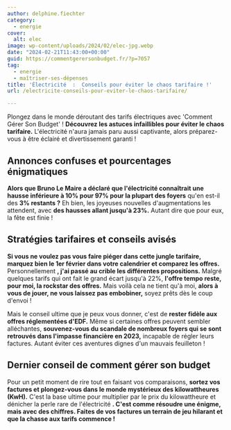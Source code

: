 ```yaml
---
author: delphine.fiechter
category:
  - energie
cover:
  alt: elec
image: wp-content/uploads/2024/02/elec-jpg.webp
date: "2024-02-21T11:43:00+00:00"
guid: https://commentgerersonbudget.fr/?p=7057
tag:
  - energie
  - maîtriser-ses-dépenses
title: 'Électricité  :  Conseils pour éviter le chaos tarifaire !'
url: /electricite-conseils-pour-eviter-le-chaos-tarifaire/

---
```

Plongez dans le monde déroutant des tarifs électriques avec 'Comment Gérer Son Budget' ! **Découvrez les astuces infaillibles pour éviter le chaos tarifaire.** L'électricité n'aura jamais paru aussi captivante, alors préparez-vous à être éclairé et divertissement garanti !

## **Annonces confuses et pourcentages énigmatiques**

**Alors que Bruno Le Maire a déclaré que l'électricité connaîtrait une hausse inférieure à 10% pour 97% pour la plupart des foyers** qu'en est-il des **3% restants ?** Eh bien, les joyeuses nouvelles d'augmentations les attendent, avec **des hausses allant jusqu'à 23%.** Autant dire que pour eux, la fête est finie !

## **Stratégies tarifaires et conseils avisés**

**Si vous ne voulez pas vous faire piéger dans cette jungle tarifaire, marquez bien le 1er février dans votre calendrier et comparez les offres.** Personnellement **, j'ai passé au crible les différentes propositions.** Malgré quelques tarifs qui ont fait le grand écart jusqu'à 22%, **l'offre tempo reste, pour moi, la rockstar des offres.** Mais voilà cela ne tient qu'à moi, **alors à vous de jouer, ne vous laissez pas embobiner,** soyez prêts dès le coup d'envoi !

Mais le conseil ultime que je peux vous donner, c'est de **rester fidèle aux offres réglementées d'EDF.** Même si certaines offres peuvent sembler alléchantes, **souvenez-vous du scandale de nombreux foyers qui se sont retrouvés dans l'impasse financière en 2023,** incapable de régler leurs factures. Autant éviter ces aventures dignes d'un mauvais feuilleton !

## **Dernier conseil de comment gérer son budget**

Pour un petit moment de rire tout en faisant vos comparaisons, **sortez vos factures et plongez-vous dans le monde mystérieux des kilowattheures (KwH).** C'est la base ultime pour multiplier par le prix du kilowattheure et dénicher la perle rare de l'électricité **. C'est comme résoudre une énigme, mais avec des chiffres. Faites de vos factures un terrain de jeu hilarant et que la chasse aux tarifs commence !**
